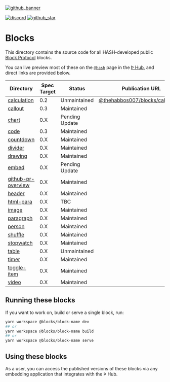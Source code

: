 [github_banner]: https://hash.dev/?utm_medium=organic&utm_source=github_readme_hash-repo_blocks
[github_star]: https://github.com/hashintel/hash/tree/main/blocks#
[discord]: https://hash.ai/discord?utm_medium=organic&utm_source=github_readme_hash-repo_blocks

[calculation]: calculation
[callout]: callout
[chart]: chart
[code]: code
[countdown]: countdown
[divider]: divider
[drawing]: drawing
[embed]: embed
[github-pr-overview]: github-pr-overview
[header]: header
[html-para]: html-para
[image]: image
[paragraph]: paragraph
[person]: person
[shuffle]: shuffle
[stopwatch]: stopwatch
[table]: table 
[timer]: timer
[toggle-item]: toggle-item
[video]: video

[![github_banner](https://hash.ai/cdn-cgi/imagedelivery/EipKtqu98OotgfhvKf6Eew/5a38c5f3-6474-4b6c-71e6-ecf01914f000/github)][github_banner]

[![discord](https://img.shields.io/discord/840573247803097118)][discord] [![github_star](https://img.shields.io/github/stars/hashintel/hash?label=Star%20on%20GitHub&style=social)][github_star]

# Blocks

This directory contains the source code for all HASH-developed public [Block Protocol](https://blockprotocol.org/) blocks.

You can live preview most of these on the [`@hash`](https://blockprotocol.org/@hash/blocks) page in the [Þ Hub](https://blockprotocol.org/hub), and direct links are provided below.

| Directory            	| Spec Target 	| Status         	| Publication URL                                                                                	| Description 	|
|----------------------	|-------------	|----------------	|------------------------------------------------------------------------------------------------	|-------------	|
| [calculation]        	| 0.2         	| Unmaintained   	| [@thehabbos007/blocks/calculation](https://blockprotocol.org/@thehabbos007/blocks/calculation) 	|             	|
| [callout]            	| 0.3         	| Maintained     	|                                                                                                	|             	|
| [chart]              	| 0.X         	| Pending Update 	|                                                                                                	|             	|
| [code]               	| 0.3         	| Maintained     	|                                                                                                	|             	|
| [countdown]          	| 0.X         	| Maintained     	|                                                                                                	|             	|
| [divider]            	| 0.X         	| Maintained     	|                                                                                                	|             	|
| [drawing]            	| 0.X         	| Maintained     	|                                                                                                	|             	|
| [embed]              	| 0.X         	| Pending Update 	|                                                                                                	|             	|
| [github-pr-overview] 	| 0.X         	| Maintained     	|                                                                                                	|             	|
| [header]             	| 0.X         	| Maintained     	|                                                                                                	|             	|
| [html-para]          	| 0.X         	| TBC            	|                                                                                                	|             	|
| [image]              	| 0.X         	| Maintained     	|                                                                                                	|             	|
| [paragraph]          	| 0.X         	| Maintained     	|                                                                                                	|             	|
| [person]             	| 0.X         	| Maintained     	|                                                                                                	|             	|
| [shuffle]            	| 0.X         	| Maintained     	|                                                                                                	|             	|
| [stopwatch]          	| 0.X         	| Maintained     	|                                                                                                	|             	|
| [table]              	| 0.X         	| Unmaintained   	|                                                                                                	|             	|
| [timer]              	| 0.X         	| Maintained     	|                                                                                                	|             	|
| [toggle-item]        	| 0.X         	| Maintained     	|                                                                                                	|             	|
| [video]              	| 0.X         	| Maintained     	|                                                                                                	|             	|

## Running these blocks

If you want to work on, build or serve a single block, run:

```sh
yarn workspace @blocks/block-name dev
## or
yarn workspace @blocks/block-name build
## or
yarn workspace @blocks/block-name serve
```

## Using these blocks

As a user, you can access the published versions of these blocks via any embedding application that integrates with the Þ Hub.
